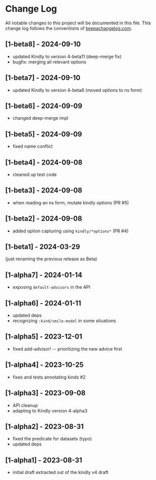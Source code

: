 # Change Log
All notable changes to this project will be documented in this file. This change log follows the conventions of [keepachangelog.com](http://keepachangelog.com/).

## [1-beta8] - 2024-09-10
- updated Kindly to version 4-beta11 (deep-merge fix) 
- bugfix: merging all relevant options

## [1-beta7] - 2024-09-10
- updated Kindly to version 4-beta8 (moved options to ns form)

## [1-beta6] - 2024-09-09
- changed deep-merge impl

## [1-beta5] - 2024-09-09
- fixed name conflict

## [1-beta4] - 2024-09-08
- cleaned up test code

## [1-beta3] - 2024-09-08
- when reading an ns form, mutate kindly options (PR #5)

## [1-beta2] - 2024-09-08
- added option capturing using `kindly/*options*` (PR #4)

## [1-beta1] - 2024-03-29
(just renaming the previous release as Beta) 

## [1-alpha7] - 2024-01-14
- exposing `default-advisors` in the API

## [1-alpha6] - 2024-01-11
- updated deps
- recognizing `:kind/smile-model` in some situations

## [1-alpha5] - 2023-12-01
- fixed add-advisor! -- prioritizing the new advice first

## [1-alpha4] - 2023-10-25
- fixes and tests annotating kinds #2

## [1-alpha3] - 2023-09-08
- API cleanup
- adapting to Kindly version 4-alpha3

## [1-alpha2] - 2023-08-31
- fixed the predicate for datasets (typo)
- updated deps

## [1-alpha1] - 2023-08-31
- initial draft extracted out of the kindly v4 draft
